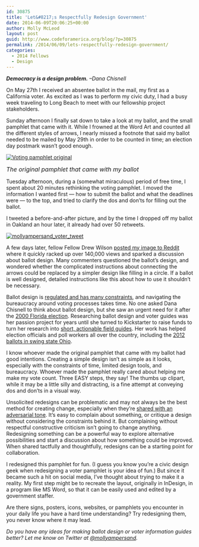 ```yaml
---
id: 30875
title: 'Let&#8217;s Respectfully Redesign Government'
date: 2014-06-09T20:06:25+00:00
author: Molly McLeod
layout: post
guid: http://www.codeforamerica.org/blog/?p=30875
permalink: /2014/06/09/lets-respectfully-redesign-government/
categories:
  - 2014 Fellows
  - Design
---
```

_**Democracy is a design problem.** –Dana Chisnell_

On May 27th I received an absentee ballot in the mail, my first as a California voter. As excited as I was to perform my civic duty, I had a busy week traveling to Long Beach to meet with our fellowship project stakeholders.

Sunday afternoon I finally sat down to take a look at my ballot, and the small pamphlet that came with it. While I frowned at the Word Art and counted all the different styles of arrows, I nearly missed a footnote that said my ballot needed to be mailed by May 29th in order to be counted in time; an election day postmark wasn&#8217;t good enough.

<div id="attachment_30876" style="width: 610px" class="wp-caption alignnone">
  <a href="http://www.codeforamerica.org/blog/wp-content/uploads/2014/06/Pamphlet_original.jpg"><img class="size-full wp-image-30876" alt="Voting pamphlet original" src="http://www.codeforamerica.org/blog/wp-content/uploads/2014/06/Pamphlet_original.jpg" /></a>
  
  <p class="wp-caption-text">
    <em style="font-size: 16px;">The original pamphlet that came with my ballot</em>
  </p>
</div>

Tuesday afternoon, during a (somewhat miraculous) period of free time, I spent about 20 minutes rethinking the voting pamphlet. I moved the information I wanted first — how to submit the ballot and what the deadlines were — to the top, and tried to clarify the dos and don&#8217;ts for filling out the ballot.

I tweeted a before-and-after picture, and by the time I dropped off my ballot in Oakland an hour later, it already had over 50 retweets.

[<img class="alignnone  wp-image-30884" alt="mollyampersand_voter_tweet" src="http://www.codeforamerica.org/blog/wp-content/uploads/2014/06/mollyampersand_voter_tweet.jpg" />](https://twitter.com/mollyampersand/status/474008518479970304)

A few days later, fellow Fellow Drew Wilson <a title="Famous on Reddit!" href="http://www.reddit.com/r/pics/comments/27b7ye/my_friend_got_so_frustrated_with_the_pamphlet/?sort=confidence" target="_blank">posted my image to Reddit</a> where it quickly racked up over 140,000 views and sparked a discussion about ballot design. Many commenters questioned the ballot’s design, and wondered whether the complicated instructions about connecting the arrows could be replaced by a simpler design like filling in a circle. If a ballot is well designed, detailed instructions like this about how to use it shouldn’t be necessary.

Ballot design is <a title="Ballot design simplicity report" href="http://civicdesigning.org/wp-content/uploads/2014/02/Ballot-simplicity-Chisnell-CCD.pdf" target="_blank">regulated and has many constraints</a>, and navigating the bureaucracy around voting processes takes time. No one asked Dana Chisnell to think about ballot design, but she saw an urgent need for it after the <a title="Florida Democrats Say Ballot's Design Hurt Gore" href="http://www.nytimes.com/2000/11/09/us/2000-elections-palm-beach-ballot-florida-democrats-say-ballot-s-design-hurt-gore.html" target="_blank">2000 Florida election</a>. Researching ballot design and voter guides was her passion project for years until she turned to Kickstarter to raise funds to turn her research into <a title="Field Guides to Ensuring Voter Intent" href="http://civicdesigning.org/fieldguides/" target="_blank">short, actionable field guides</a>. Her work has helped election officials and poll workers all over the country, including the <a title="The Death of the Hanging Chad: How to Build a Better Ballot  Read more: http://nationswell.com/death-hanging-chad-build-better-ballot/#ixzz34C1Sr84L" href="http://nationswell.com/death-hanging-chad-build-better-ballot/" target="_blank">2012 ballots in swing state Ohio</a>.

I know whoever made the original pamphlet that came with my ballot had good intentions. Creating a simple design isn’t as simple as it looks, especially with the constraints of time, limited design tools, and bureaucracy. Whoever made the pamphlet really cared about helping me make my vote count. Three EASY steps, they say! The thumbs up clipart, while it may be a little silly and distracting, is a fine attempt at conveying dos and don’ts in a visual way.

Unsolicited redesigns can be problematic and may not always be the best method for creating change, especially when they’re <a title="Digital Literacy" href="http://www.uxbooth.com/articles/digital-literacy-part-1-cadence/" target="_blank">shared with an adversarial tone</a>. It’s easy to complain about something, or critique a design without considering the constraints behind it. But complaining without respectful constructive criticism isn’t going to change anything. Redesigning something can be a powerful way to explore alternative possibilities and start a discussion about how something could be improved. When shared tactfully and thoughtfully, redesigns can be a starting point for collaboration.

I redesigned this pamphlet for fun. (I guess you know you’re a civic design geek when redesigning a voter pamphlet is your idea of fun.) But since it became such a hit on social media, I’ve thought about trying to make it a reality. My first step might be to recreate the layout, originally in InDesign, in a program like MS Word, so that it can be easily used and edited by a government staffer.

Are there signs, posters, icons, websites, or pamphlets you encounter in your daily life you have a hard time understanding? Try redesigning them, you never know where it may lead.

_Do you have any ideas for making ballot design or voter information guides better? Let me know on Twitter at <a title="mollyampersand on twitter" href="http://twitter.com/mollyampersand" target="_blank">@mollyampersand</a>._